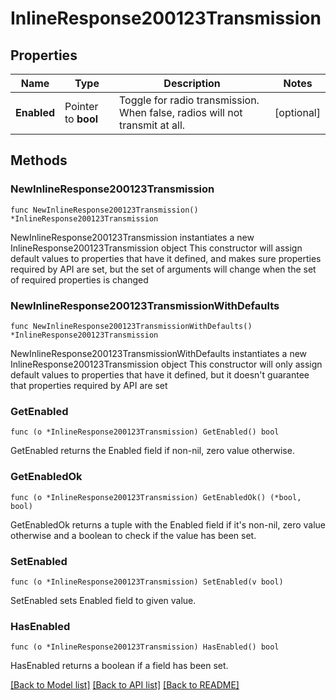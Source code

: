 # InlineResponse200123Transmission

## Properties

Name | Type | Description | Notes
------------ | ------------- | ------------- | -------------
**Enabled** | Pointer to **bool** | Toggle for radio transmission. When false, radios will not transmit at all. | [optional] 

## Methods

### NewInlineResponse200123Transmission

`func NewInlineResponse200123Transmission() *InlineResponse200123Transmission`

NewInlineResponse200123Transmission instantiates a new InlineResponse200123Transmission object
This constructor will assign default values to properties that have it defined,
and makes sure properties required by API are set, but the set of arguments
will change when the set of required properties is changed

### NewInlineResponse200123TransmissionWithDefaults

`func NewInlineResponse200123TransmissionWithDefaults() *InlineResponse200123Transmission`

NewInlineResponse200123TransmissionWithDefaults instantiates a new InlineResponse200123Transmission object
This constructor will only assign default values to properties that have it defined,
but it doesn't guarantee that properties required by API are set

### GetEnabled

`func (o *InlineResponse200123Transmission) GetEnabled() bool`

GetEnabled returns the Enabled field if non-nil, zero value otherwise.

### GetEnabledOk

`func (o *InlineResponse200123Transmission) GetEnabledOk() (*bool, bool)`

GetEnabledOk returns a tuple with the Enabled field if it's non-nil, zero value otherwise
and a boolean to check if the value has been set.

### SetEnabled

`func (o *InlineResponse200123Transmission) SetEnabled(v bool)`

SetEnabled sets Enabled field to given value.

### HasEnabled

`func (o *InlineResponse200123Transmission) HasEnabled() bool`

HasEnabled returns a boolean if a field has been set.


[[Back to Model list]](../README.md#documentation-for-models) [[Back to API list]](../README.md#documentation-for-api-endpoints) [[Back to README]](../README.md)


